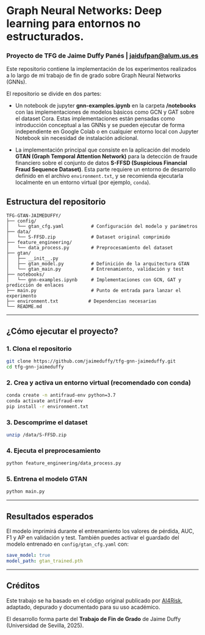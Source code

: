 
# Graph Neural Networks: Deep learning para entornos no estructurados.

### Proyecto de TFG de Jaime Duffy Panés | jaidufpan@alum.us.es


Este repositorio contiene la implementación de los experimentos realizados a lo largo de mi trabajo de fin de grado sobre Graph Neural Networks (GNNs).

El repositorio se divide en dos partes:

- Un notebook de jupyter **gnn-examples.ipynb** en la carpeta **/notebooks** con las implementaciones de modelos básicos como GCN y GAT sobre el dataset Cora. Estas implementaciones están pensadas como introducción conceptual a las GNNs y se pueden ejecutar de forma independiente en Google Colab o en cualquier entorno local con Jupyter Notebook sin necesidad de instalación adicional.
  
- La implementación principal que consiste en la aplicación del modelo **GTAN (Graph Temporal Attention Network)** para la detección de fraude financiero sobre el conjunto de datos **S-FFSD (Suspicious Financial Fraud Sequence Dataset)**. Esta parte requiere un entorno de desarrollo definido en el archivo `environment.txt`, y se recomienda ejecutarla localmente en un entorno virtual (por ejemplo, `conda`).

## Estructura del repositorio

```
TFG-GTAN-JAIMEDUFFY/
├── config/
│   └── gtan_cfg.yaml          # Configuración del modelo y parámetros
├── data/
│   └── S-FFSD.zip             # Dataset original comprimido
├── feature_engineering/
│   └── data_process.py        # Preprocesamiento del dataset
├── gtan/
│   ├── __init__.py
│   ├── gtan_model.py          # Definición de la arquitectura GTAN
│   └── gtan_main.py           # Entrenamiento, validación y test
├── notebooks/
│   └── gnn-examples.ipynb     # Implementaciones con GCN, GAT y predicción de enlaces
├── main.py                    # Punto de entrada para lanzar el experimento
├── environment.txt           # Dependencias necesarias
└── README.md
```

---

## ¿Cómo ejecutar el proyecto?

### 1. Clona el repositorio

```bash
git clone https://github.com/jaimeduffy/tfg-gnn-jaimeduffy.git
cd tfg-gnn-jaimeduffy
```

### 2. Crea y activa un entorno virtual (recomendado con conda)

```bash
conda create -n antifraud-env python=3.7
conda activate antifraud-env
pip install -r environment.txt
```

### 3. Descomprime el dataset

```bash
unzip /data/S-FFSD.zip
```

### 4. Ejecuta el preprocesamiento

```bash
python feature_engineering/data_process.py
```

### 5. Entrena el modelo GTAN

```bash
python main.py
```

---

## Resultados esperados

El modelo imprimirá durante el entrenamiento los valores de pérdida, AUC, F1 y AP en validación y test. También puedes activar el guardado del modelo entrenado en `config/gtan_cfg.yaml` con:

```yaml
save_model: true
model_path: gtan_trained.pth
```

---

## Créditos

Este trabajo se ha basado en el código original publicado por [AI4Risk](https://github.com/AI4Risk/antifraud), adaptado, depurado y documentado para su uso académico.

El desarrollo forma parte del **Trabajo de Fin de Grado** de Jaime Duffy (Universidad de Sevilla, 2025).

